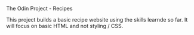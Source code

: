 The Odin Project - Recipes

This project builds a basic recipe website using the skills learnde so far. It will focus on basic HTML and not styling / CSS.

